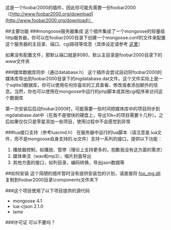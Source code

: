﻿这是一个foobar2000的插件，因此你可能先需要一份foobar2000（[http://www.foobar2000.org/download](http://www.foobar2000.org/download)）

##主要功能
###mongoose服务器集成
这个插件集成了一个mongoose的轻量级http服务器，你可以在foobar2000目录下创建一个mongoose.conf的文件来配置这个服务器的主目录、端口、cgi路径等信息（具体设定请参考 [这里](https://github.com/cesanta/mongoose/blob/master/docs/UserManual.md)）

如果没有配置文件，那默认端口就是8080，默认主目录是foobar2000目录下的www文件夹

###媒体数据库同步（通过database.h）
这个插件会尝试自动将foobar2000的媒体库导出到foobar2000目录下的mgdatabase.dat文件。这个文件实际上是一个sqlite3数据库，你可以使用任何你喜欢的工具查看、修改或者添加额外的信息。当然，你也可以使用在mongoose中运行的php脚本或其他cgi程序来访问这个数据库

第一次安装后启动foobar2000时，可能需要一些时间把媒体库中的项目同步到mgdatabase.dat中（在我不是很快的硬盘上，导出10k+的项目需要十几秒）。之后如果仅仅只是零星添加一些项目，使用过程中不会感觉到异常

###lua接口支持（参考luacmd.h）
在服务器中运行的lua脚本（请注意是.lua文件，而不是mongoose自身支持的.lp文件）支持一系列的接口，提供以下功能：

1. 播放器控制，如播放、暂停（理论上支持更多的，抱歉我没有这方面的需求）
2. 媒体串流（wav和mp3），唱片封面导出
3. 其他方面的接口，如列目录，编码转换，导出json数据等


##如何安装
这个简陋的插件暂时没有提供安装包的计划，请直接将 [foo\_mg.dll](https://github.com/oxyflour/foo_mg/blob/master/latest_build/foo_mg.dll?raw=true) 复制到foobar2000目录\components文件夹下


###这个项目使用了以下项目提供的源代码
* mongoose 4.1
* lua-cjson 2.1.0
* lame


###许可证
可以不要吗？
